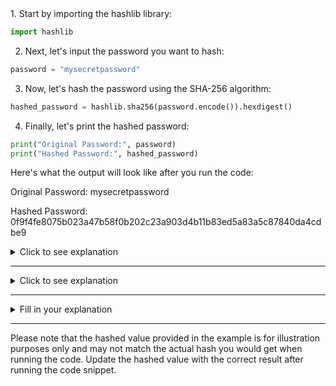 <link rel="stylesheet" href="https://novaxiophi.github.io/securityplusTraining.githubpages.io/styles.css">
1. Start by importing the hashlib library:

```python
import hashlib
```

2. Next, let's input the password you want to hash:

```python
password = "mysecretpassword"
```

3. Now, let's hash the password using the SHA-256 algorithm:

```python
hashed_password = hashlib.sha256(password.encode()).hexdigest()
```

4. Finally, let's print the hashed password:

```python
print("Original Password:", password)
print("Hashed Password:", hashed_password)
```

Here's what the output will look like after you run the code:

Original Password: mysecretpassword

Hashed Password: 0f9f4fe8075b023a47b58f0b202c23a903d4b11b83ed5a83a5c87840da4cdbe9

<details>
  <summary>Click to see explanation</summary>
  
    
  In this example, we're using the SHA-256 algorithm from the `hashlib` library to hash a password. The `hexdigest()` method returns the hashed result as a hexadecimal string. Hashing is a common technique used to secure sensitive data like passwords.

  Additionally, hashing is commonly used to verify the integrity of software. By comparing the hash of a downloaded software with the original hash provided by the software provider, users can ensure that the software has not been tampered with during download or distribution.

</details>

---
<details>
  <summary>Click to see explanation</summary>
  
    
there exists a wizard known as Seamus O'Crypt, a keeper of secrets and a master chef. His methods are whispered but unkown, he harnesses the spirits of dead rats to weave his dark spells.

Picture Seamus, draped in shadows, his computer brewing with the remains of rats that once roamed the desolate alleys of forsaken code. With bony fingers, he inscribes the ancient spell "Rathash-256" onto tattered pages, a pact that binds the dead rats' essence to the ethereal world of encryption.

As passwords and codes are fed into his sinister "incantation" aparatus, the spirits of the rats intertwine, forming twisted knots of secret symbols that defy understanding. It's a forbidden dance of death and data, a wretched symphony that echoes the torment of the rats' demise.
as they dance in a symphony of quick sqeals and squeaks. their blood splatter the pages leaving uncomprihensible markings 

But Seamus doesn't stop there. He possesses the power to infuse anything—pages, archives, spells, and even elements digitally represented. He can intertwine their very essence with the cursed vitality of the rats. The outcome is a maleficent seal, an indelible mark that eternally brands whatever is infused. Thus, it becomes a creation born from the most obscure corners of code

In the darkness, a harsh lesson emerges. Those who meddle with Seamus's dark arts soon discover that the dead rats' vengeance isn't easily silenced. In the haunted hours of the night, they hear spectral squeaks and scuttles, the whispers of the rats seeking retribution for their misuse.

And so, the tale of Seamus O'Crypt serves as a somber reminder that even in the digital realms, dark deeds bear consequences. The dead rats' essence, entwined with codes and curses, stands as a haunting testament to the price paid for tampering with forbidden knowledge.

</details>

---
<details>
  <summary>Fill in your explanation</summary>

Here is my explanation

Think of hashing like creating a secret recipe for your favorite dish. When you cook that dish, you follow the recipe exactly, and it tastes the same every time.

In our example, instead of a recipe, we're dealing with passwords and computer programs. Imagine you have a secret word, and you want to keep it safe. Hashing is like putting that word through a magical machine that turns it into a special code. This code is unique and looks like a bunch of random symbols.

Now, let's talk about computer programs. Just like how we want to make sure our secret word stays safe, we want to make sure our computer programs are safe to use. Hashing helps with this too! When we download a program, we can use the magical machine to turn its code into a special code. We can compare this code to the one given by the program maker. If they match, it means the program hasn't been changed by anyone, like a seal of approval. It's like checking a toy's seal to make sure it's not broken before playing with it.

So, hashing is like creating secret codes to protect things we care about, whether it's our passwords or the computer programs we use.

</details>

---
Please note that the hashed value provided in the example is for illustration purposes only and may not match the actual hash you would get when running the code. Update the hashed value with the correct result after running the code snippet.

